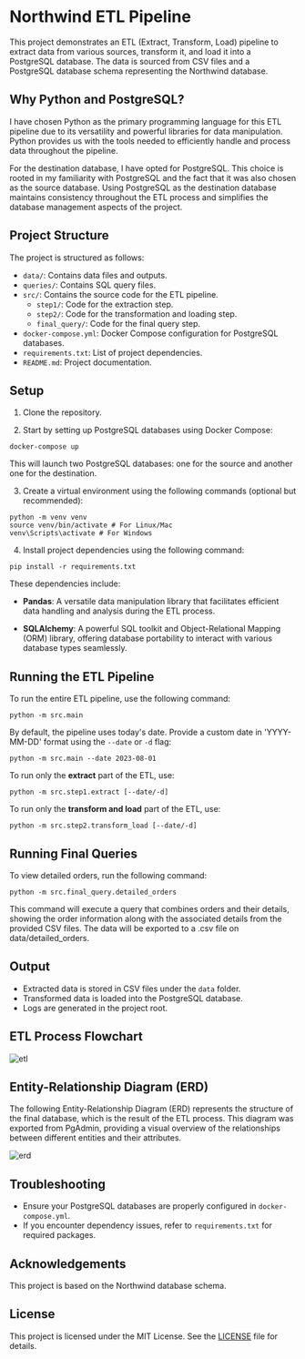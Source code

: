 # Northwind ETL Pipeline

This project demonstrates an ETL (Extract, Transform, Load) pipeline to extract data from various sources, transform it, and load it into a PostgreSQL database. The data is sourced from CSV files and a PostgreSQL database schema representing the Northwind database.

## Why Python and PostgreSQL?

I have chosen Python as the primary programming language for this ETL pipeline due to its versatility and powerful libraries for data manipulation. Python provides us with the tools needed to efficiently handle and process data throughout the pipeline.

For the destination database, I have opted for PostgreSQL. This choice is rooted in my familiarity with PostgreSQL and the fact that it was also chosen as the source database. Using PostgreSQL as the destination database maintains consistency throughout the ETL process and simplifies the database management aspects of the project.

## Project Structure

The project is structured as follows:

- `data/`: Contains data files and outputs.
- `queries/`: Contains SQL query files.
- `src/`: Contains the source code for the ETL pipeline.
  - `step1/`: Code for the extraction step.
  - `step2/`: Code for the transformation and loading step.
  - `final_query/`: Code for the final query step.
- `docker-compose.yml`: Docker Compose configuration for PostgreSQL databases.
- `requirements.txt`: List of project dependencies.
- `README.md`: Project documentation.

## Setup

1. Clone the repository.

2. Start by setting up PostgreSQL databases using Docker Compose:

```
docker-compose up
```

This will launch two PostgreSQL databases: one for the source and another one for the destination.

3. Create a virtual environment using the following commands (optional but recommended):

```
python -m venv venv
source venv/bin/activate # For Linux/Mac
venv\Scripts\activate # For Windows
```

4. Install project dependencies using the following command:

```
pip install -r requirements.txt
```

These dependencies include:

- **Pandas**: A versatile data manipulation library that facilitates efficient data handling and analysis during the ETL process.

- **SQLAlchemy**: A powerful SQL toolkit and Object-Relational Mapping (ORM) library, offering database portability to interact with various database types seamlessly.

## Running the ETL Pipeline

To run the entire ETL pipeline, use the following command:

```
python -m src.main
```

By default, the pipeline uses today's date. Provide a custom date in 'YYYY-MM-DD' format using the `--date` or `-d` flag:

```
python -m src.main --date 2023-08-01
```

To run only the **extract** part of the ETL, use:

```
python -m src.step1.extract [--date/-d]
```

To run only the **transform and load** part of the ETL, use:

```
python -m src.step2.transform_load [--date/-d]
```

## Running Final Queries

To view detailed orders, run the following command:

```
python -m src.final_query.detailed_orders
```

This command will execute a query that combines orders and their details, showing the order information along with the associated details from the provided CSV files. The data will be exported to a .csv file on data/detailed_orders.

## Output

- Extracted data is stored in CSV files under the `data` folder.
- Transformed data is loaded into the PostgreSQL database.
- Logs are generated in the project root.

## ETL Process Flowchart

![etl](https://github.com/josshartmann/de-northwind-indicium/assets/52213416/ea66638f-70c8-40f6-bffa-ad79ee45e1e5)

## Entity-Relationship Diagram (ERD)

The following Entity-Relationship Diagram (ERD) represents the structure of the final database, which is the result of the ETL process. This diagram was exported from PgAdmin, providing a visual overview of the relationships between different entities and their attributes.

![erd](https://github.com/josshartmann/de-northwind-indicium/assets/52213416/eab4fdfd-8c1d-4d8b-80b8-8e7372a210f2)

## Troubleshooting

- Ensure your PostgreSQL databases are properly configured in `docker-compose.yml`.
- If you encounter dependency issues, refer to `requirements.txt` for required packages.

## Acknowledgements

This project is based on the Northwind database schema.

## License

This project is licensed under the MIT License. See the [LICENSE](LICENSE) file for details.
